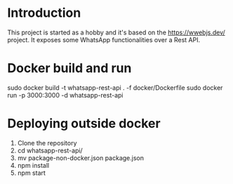 # Introduction

This project is started as a hobby and it's based on the https://wwebjs.dev/ project. It exposes some WhatsApp functionalities over a Rest API.

# Docker build and run

sudo docker build -t whatsapp-rest-api . -f docker/Dockerfile
sudo docker run -p 3000:3000 -d whatsapp-rest-api

# Deploying outside docker

1. Clone the repository
2. cd whatsapp-rest-api/
3. mv package-non-docker.json package.json
4. npm install
5. npm start
